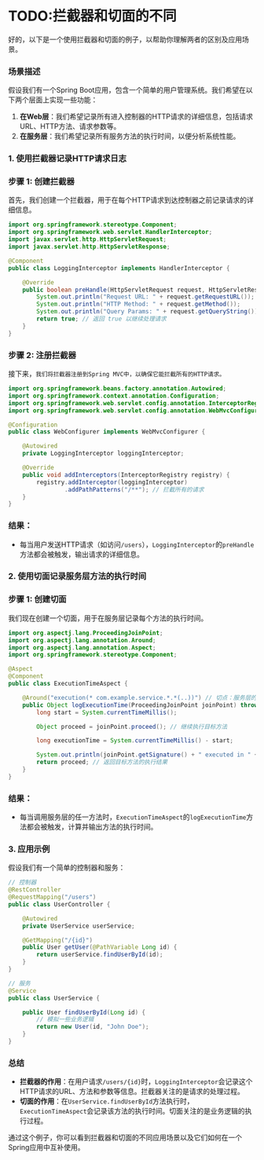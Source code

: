 # TODO:拦截器和切面的不同

好的，以下是一个使用拦截器和切面的例子，以帮助你理解两者的区别及应用场景。

### 场景描述

假设我们有一个Spring Boot应用，包含一个简单的用户管理系统。我们希望在以下两个层面上实现一些功能：

1. **在Web层**：我们希望记录所有进入控制器的HTTP请求的详细信息，包括请求URL、HTTP方法、请求参数等。
2. **在服务层**：我们希望记录所有服务方法的执行时间，以便分析系统性能。

### 1. 使用拦截器记录HTTP请求日志

### 步骤 1: 创建拦截器

首先，我们创建一个拦截器，用于在每个HTTP请求到达控制器之前记录请求的详细信息。

```java
import org.springframework.stereotype.Component;
import org.springframework.web.servlet.HandlerInterceptor;
import javax.servlet.http.HttpServletRequest;
import javax.servlet.http.HttpServletResponse;

@Component
public class LoggingInterceptor implements HandlerInterceptor {

    @Override
    public boolean preHandle(HttpServletRequest request, HttpServletResponse response, Object handler) throws Exception {
        System.out.println("Request URL: " + request.getRequestURL());
        System.out.println("HTTP Method: " + request.getMethod());
        System.out.println("Query Params: " + request.getQueryString());
        return true; // 返回 true 以继续处理请求
    }
}

```

### 步骤 2: 注册拦截器

接下来，`我们将拦截器注册到Spring MVC中，以确保它能拦截所有的HTTP请求。`

```java
import org.springframework.beans.factory.annotation.Autowired;
import org.springframework.context.annotation.Configuration;
import org.springframework.web.servlet.config.annotation.InterceptorRegistry;
import org.springframework.web.servlet.config.annotation.WebMvcConfigurer;

@Configuration
public class WebConfigurer implements WebMvcConfigurer {

    @Autowired
    private LoggingInterceptor loggingInterceptor;

    @Override
    public void addInterceptors(InterceptorRegistry registry) {
        registry.addInterceptor(loggingInterceptor)
                .addPathPatterns("/**"); // 拦截所有的请求
    }
}

```

### 结果：

- 每当用户发送HTTP请求（如访问`/users`），`LoggingInterceptor`的`preHandle`方法都会被触发，输出请求的详细信息。

### 2. 使用切面记录服务层方法的执行时间

### 步骤 1: 创建切面

我们现在创建一个切面，用于在服务层记录每个方法的执行时间。

```java
import org.aspectj.lang.ProceedingJoinPoint;
import org.aspectj.lang.annotation.Around;
import org.aspectj.lang.annotation.Aspect;
import org.springframework.stereotype.Component;

@Aspect
@Component
public class ExecutionTimeAspect {

    @Around("execution(* com.example.service.*.*(..))") // 切点：服务层的所有方法
    public Object logExecutionTime(ProceedingJoinPoint joinPoint) throws Throwable {
        long start = System.currentTimeMillis();

        Object proceed = joinPoint.proceed(); // 继续执行目标方法

        long executionTime = System.currentTimeMillis() - start;

        System.out.println(joinPoint.getSignature() + " executed in " + executionTime + "ms");
        return proceed; // 返回目标方法的执行结果
    }
}

```

### 结果：

- 每当调用服务层的任一方法时，`ExecutionTimeAspect`的`logExecutionTime`方法都会被触发，计算并输出方法的执行时间。

### 3. 应用示例

假设我们有一个简单的控制器和服务：

```java
// 控制器
@RestController
@RequestMapping("/users")
public class UserController {

    @Autowired
    private UserService userService;

    @GetMapping("/{id}")
    public User getUser(@PathVariable Long id) {
        return userService.findUserById(id);
    }
}

// 服务
@Service
public class UserService {

    public User findUserById(Long id) {
        // 模拟一些业务逻辑
        return new User(id, "John Doe");
    }
}

```

### 总结

- **拦截器的作用**：在用户请求`/users/{id}`时，`LoggingInterceptor`会记录这个HTTP请求的URL、方法和参数等信息。拦截器关注的是请求的处理过程。
- **切面的作用**：在`UserService.findUserById`方法执行时，`ExecutionTimeAspect`会记录该方法的执行时间。切面关注的是业务逻辑的执行过程。

通过这个例子，你可以看到拦截器和切面的不同应用场景以及它们如何在一个Spring应用中互补使用。